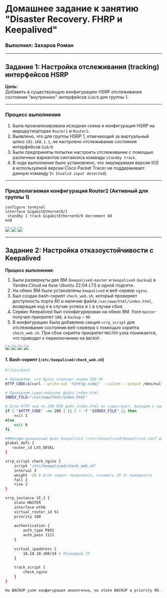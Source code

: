 # Домашнее задание к занятию "Disaster Recovery. FHRP и Keepalived"
### Выполнил: Захаров Роман

---

## Задание 1: Настройка отслеживания (tracking) интерфейсов HSRP

**Цель:**  
Добавить в существующую конфигурацию HSRP отслеживание состояния "внутренних" интерфейсов `Gi0/0` для группы 1.

---

### Процесс выполнения

1. Была проанализирована исходная схема и конфигурация HSRP на маршрутизаторах `Router1` и `Router2`.
2. Выявлено, что для группы HSRP 1, отвечающей за виртуальный шлюз `192.168.1.1`, не настроено отслеживание состояния интерфейсов `Gi0/0`.
3. Были предприняты попытки настроить отслеживание с помощью различных вариантов синтаксиса команды `standby track`.
4. В ходе выполнения было установлено, что эмулируемая версия IOS в используемой версии Cisco Packet Tracer не поддерживает данную команду (`% Invalid input detected`).

---

### Предполагаемая конфигурация Router2 (Активный для группы 1)
```cisco
configure terminal
interface GigabitEthernet0/1
 standby 1 track GigabitEthernet0/0 decrement 60
end
```

![](img/1.png)
![](img/3.png)
![](img/4.png)


---
## Задание 2: Настройка отказоустойчивости с Keepalived 

**Процесс выполнения:**
1.  Были развернуты две ВМ (`keepalived-master` и `keepalived-backup`) в Yandex.Cloud на базе Ubuntu 22.04 LTS в одной подсети.
2.  На обеих ВМ были установлены `keepalived` и веб-сервер `nginx`.
3.  Был создан bash-скрипт `check_web.sh`, который проверяет доступность порта 80 и наличие файла `/var/www/html/index.html`, возвращая код `0` в случае успеха и `1` в случае сбоя.
4.  Сервис Keepalived был сконфигурирован на обеих ВМ. Узел `master` получил приоритет `100`, а `backup` – `90`.
5.  В конфигурацию была добавлена секция `vrrp_script` для отслеживания состояния веб-сервера с помощью скрипта `check_web.sh`. При сбое скрипта приоритет `MASTER` узла понижается, что приводит к переключению на `BACKUP`.

![](img/5.png)
![](img/6.png)
![](img/7.png)
![](img/8.png)



#### 1. Bash-скрипт (`/etc/keepalived/check_web.sh`)
```bash
#!/bin/bash

# Проверяем, что Nginx отвечает кодом 200 OK
HTTP_CODE=$(curl --write-out '%{http_code}' --silent --output /dev/null http://localhost)

# Проверяем существование файла index.html
INDEX_FILE="/var/www/html/index.html"

# Если HTTP код не 200 ИЛИ файл index.html не существует, выходим с ошибкой
if [ "$HTTP_CODE" -ne 200 ] || [ ! -f "$INDEX_FILE" ]; then
    exit 1
else
    exit 0
fi

###Конфигурационный файл Keepalived (/etc/keepalived/keepalived.conf для MASTER узла)
global_defs {
   router_id LVS_DEVEL
}

vrrp_script check_nginx {
    script "/etc/keepalived/check_web.sh"
    interval 3
    weight -20 # Если скрипт провалился, отнимать 20 от приоритета
    fall 2
    rise 2
}

vrrp_instance VI_1 {
    state MASTER
    interface eth0
    virtual_router_id 51
    priority 100
    
    authentication {
        auth_type PASS
        auth_pass 1111
    }
    
    virtual_ipaddress {
        10.10.10.100/24 # Плавающий IP
    }
    
    track_script {
        check_nginx
    }
}

На BACKUP узле конфигурация аналогична, но state BACKUP и priority 90.

